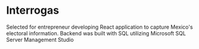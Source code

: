 # Interrogas
Selected for entrepreneur developing React application to capture Mexico's electoral information.
Backend was built with SQL utilizing Microsoft SQL Server Management Studio
